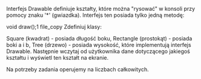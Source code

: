 Interfejs Drawable definiuje kształty, które można "rysować" w konsoli przy pomocy znaku '*' (gwiazdka). Interfejs ten posiada tylko jedną metodę:

void draw();1
file_copy
Zdefiniuj klasy:

Square (kwadrat) - posiada długość boku,
Rectangle (prostokąt) - posiada boki a i b,
Tree (drzewo) - posiada wysokość,
które implementują interfejs Drawable. Następnie wczytaj od użytkownika dane dotyczącego jakiegoś kształtu i wyświetl ten kształt na ekranie.

Na potrzeby zadania operujemy na liczbach całkowitych.
